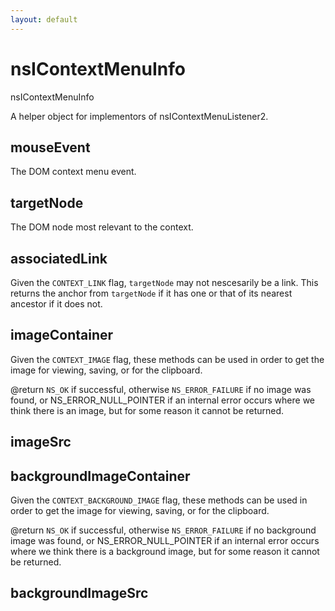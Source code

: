 ```yaml
---
layout: default
---
```


# nsIContextMenuInfo #

nsIContextMenuInfo

A helper object for implementors of nsIContextMenuListener2.


## mouseEvent ##

The DOM context menu event.


## targetNode ##

The DOM node most relevant to the context.


## associatedLink ##

Given the <CODE>CONTEXT_LINK</CODE> flag, <CODE>targetNode</CODE> may not
nescesarily be a link. This returns the anchor from <CODE>targetNode</CODE>
if it has one or that of its nearest ancestor if it does not.


## imageContainer ##

Given the <CODE>CONTEXT_IMAGE</CODE> flag, these methods can be
used in order to get the image for viewing, saving, or for the clipboard.

@return <CODE>NS_OK</CODE> if successful, otherwise <CODE>NS_ERROR_FAILURE</CODE> if no
image was found, or NS_ERROR_NULL_POINTER if an internal error occurs where we think there 
is an image, but for some reason it cannot be returned.


## imageSrc ##

## backgroundImageContainer ##

Given the <CODE>CONTEXT_BACKGROUND_IMAGE</CODE> flag, these methods can be
used in order to get the image for viewing, saving, or for the clipboard.

@return <CODE>NS_OK</CODE> if successful, otherwise <CODE>NS_ERROR_FAILURE</CODE> if no background
image was found, or NS_ERROR_NULL_POINTER if an internal error occurs where we think there is a 
background image, but for some reason it cannot be returned.


## backgroundImageSrc ##
